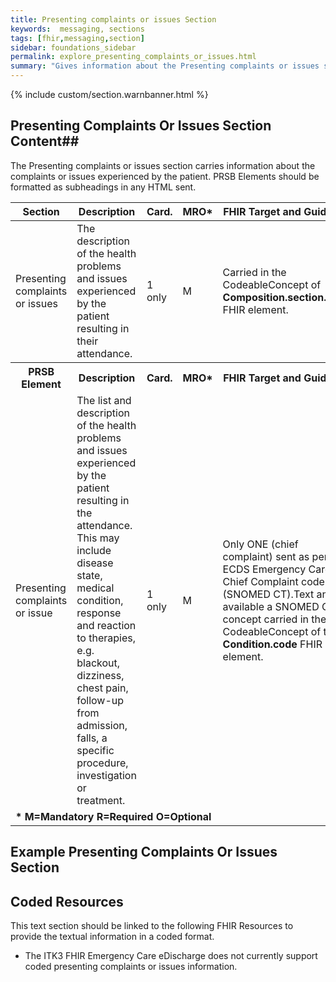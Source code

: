 ```yaml
---
title: Presenting complaints or issues Section
keywords:  messaging, sections
tags: [fhir,messaging,section]
sidebar: foundations_sidebar
permalink: explore_presenting_complaints_or_issues.html
summary: "Gives information about the Presenting complaints or issues section"
---
```


{% include custom/section.warnbanner.html %}

## Presenting Complaints Or Issues Section Content##
The Presenting complaints or issues section carries information about the complaints or issues experienced by the patient. PRSB Elements should be formatted as subheadings in any HTML sent.

<table style="width:100%;max-width: 100%;">
	<thead>
		<tr>
			<th width="15%">Section</th>
			<th width="35%">Description</th>
			<th width="5%">Card.</th>
			<th width="5%">MRO*</th>
			<th width="40%">FHIR Target and Guidance</th>
		</tr>
	</thead>
 <tbody>
  <tr>
   <td>Presenting complaints or issues</td>
   <td>The description of the health problems and issues experienced by the patient resulting in their attendance.</td>
   <td>1 only</td>
   <td>M</td>
	<td>Carried in the CodeableConcept of <b>Composition.section.code</b> FHIR element.</td>
  </tr>
		<tr>
			<th>PRSB Element</th>
			<th>Description</th>
			<th>Card.</th>
			<th>MRO*</th>
			<th>FHIR Target and Guidance</th>		
		</tr>
  <tr>
   <td>Presenting complaints or issue</td>
   <td>The list and description of the health problems and issues experienced by the patient resulting in the attendance. This may include disease state, medical condition, response and reaction to therapies, e.g. blackout, dizziness, chest pain, follow-up from admission, falls, a specific procedure, investigation or treatment.</td>
   <td>1 only</td>
   <td>M</td>
   <td>Only ONE (chief complaint) sent as per the ECDS Emergency Care Chief Complaint code set (SNOMED CT).Text and if available a SNOMED CT concept carried in the CodeableConcept of the <b>Condition.code</b> FHIR element.</td>
  </tr>
		<tr>
		<td colspan="5"><b>* M=Mandatory R=Required O=Optional</b></td>
		</tr>
 </tbody>
</table>

## Example Presenting Complaints Or Issues Section ##

<script src="https://gist.github.com/IOPS-DEV/cec203cc480ab3a7977f281c68d96461.js"></script>

## Coded Resources ##

This text section should be linked to the following FHIR Resources to provide the textual information in a coded format.

- The ITK3 FHIR Emergency Care eDischarge does not currently support coded presenting complaints or issues information.






